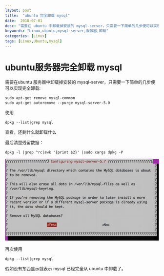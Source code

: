 ```yaml
---
layout: post
title:  "ubuntu 完全卸载 mysql"
date:  2018-07-01
desc: "需要在 ubuntu 中卸载掉安装的 mysql-server，只需要一下简单的几步便可以实现完全卸载"
keywords: "Linux,ubuntu,mysql-server,服务器,卸载"
categories: [Linux]
tags: [Linux,Ubuntu,mysql]
---
```


# ubuntu服务器完全卸载 mysql

需要在ubuntu 服务器中卸载掉安装的 mysql-server，只需要一下简单的几步便可以实现完全卸载:

```
sudo apt-get remove mysql-common
sudo apt-get autoremove --purge mysql-server-5.0 
```

使用

```
dpkg --list|grep mysql
```

查看，还剩什么就卸载什么

最后清楚残留数据：

```
dpkg -l |grep ^rc|awk '{print $2}' |sudo xargs dpkg -P
```
![mysql-install-1](/assets/images/2018-07/01_ubuntu_remove_mysql.png)

再次使用

```
dpkg --list|grep mysql
```

假如没有东西显示就表示 mysql 已经完全从 ubuntu 中卸载了。